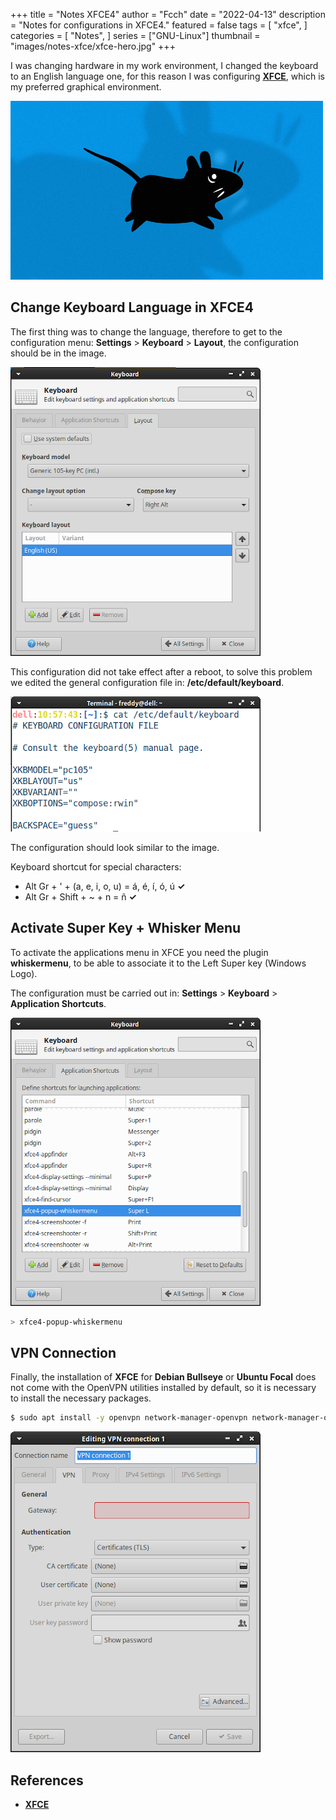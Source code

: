 +++
title = "Notes XFCE4"
author = "Fcch"
date = "2022-04-13"
description = "Notes for configurations in XFCE4."
featured = false
tags = [
    "xfce",
]
categories = [
    "Notes",
]
series = ["GNU-Linux"]
thumbnail = "images/notes-xfce/xfce-hero.jpg"
+++

I was changing hardware in my work environment, I changed the keyboard to an English language one, for this reason I was configuring [**XFCE**](https://xfce.org/), which is my preferred graphical environment.

<!--more-->

![](/images/notes-xfce/xfce-hero.jpg)

## Change Keyboard Language in XFCE4

The first thing was to change the language, therefore to get to the configuration menu: **Settings** > **Keyboard** > **Layout**, the configuration should be in the image.

![](/images/notes-xfce/xfce-keyboard.png)

This configuration did not take effect after a reboot, to solve this problem we edited the general configuration file in: **/etc/default/keyboard**.

![](/images/notes-xfce/xfce-general.png)

The configuration should look similar to the image.

Keyboard shortcut for special characters:

- Alt Gr + ' + (a, e, i, o, u) = á, é, í, ó, ú **✓**
- Alt Gr + Shift + ~ + n = ñ **✓**

## Activate Super Key + Whisker Menu

To activate the applications menu in XFCE you need the plugin **whiskermenu**, to be able to associate it to the Left Super key (Windows Logo).

The configuration must be carried out in: **Settings** > **Keyboard** > **Application Shortcuts**.

![](/images/notes-xfce/xfce-menu.png)

```bash
> xfce4-popup-whiskermenu
```

## VPN Connection

Finally, the installation of **XFCE** for **Debian Bullseye** or **Ubuntu Focal** does not come with the OpenVPN utilities installed by default, so it is necessary to install the necessary packages.

```bash
$ sudo apt install -y openvpn network-manager-openvpn network-manager-openvpn-gnome
```

![](/images/notes-xfce/xfce-vpn.png)

## References

- [**XFCE**](https://xfce.org/)

